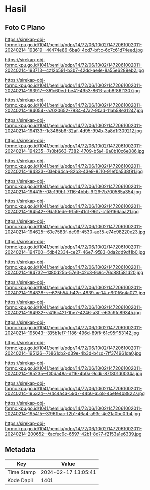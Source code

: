 # Hasil

## Foto C Plano

https://sirekap-obj-formc.kpu.go.id/1041/pemilu/pdpr/14/72/06/10/02/1472061002011-20240214-193619--40474e86-6ba8-4cd7-bfcc-6c7c61d74eed.jpg

https://sirekap-obj-formc.kpu.go.id/1041/pemilu/pdpr/14/72/06/10/02/1472061002011-20240214-193713--4212b591-b3b7-42dd-ae4e-8a55e6289eb2.jpg

https://sirekap-obj-formc.kpu.go.id/1041/pemilu/pdpr/14/72/06/10/02/1472061002011-20240214-193917--391c60ed-be41-4953-8616-acb8f86f1307.jpg

https://sirekap-obj-formc.kpu.go.id/1041/pemilu/pdpr/14/72/06/10/02/1472061002011-20240214-194054--a2020652-7934-47a2-90ad-11ab58e31247.jpg

https://sirekap-obj-formc.kpu.go.id/1041/pemilu/pdpr/14/72/06/10/02/1472061002011-20240214-194133--1c3465b6-32af-4d95-994b-3a8d1f309212.jpg

https://sirekap-obj-formc.kpu.go.id/1041/pemilu/pdpr/14/72/06/10/02/1472061002011-20240214-194235--7a0bf663-7382-4709-b5a4-9a0b10c6e086.jpg

https://sirekap-obj-formc.kpu.go.id/1041/pemilu/pdpr/14/72/06/10/02/1472061002011-20240214-194333--03eb64ca-82b3-43e9-8510-91ef0a538f81.jpg

https://sirekap-obj-formc.kpu.go.id/1041/pemilu/pdpr/14/72/06/10/02/1472061002011-20240214-194415--08c199bf-7116-4bbb-9f29-7b700585a354.jpg

https://sirekap-obj-formc.kpu.go.id/1041/pemilu/pdpr/14/72/06/10/02/1472061002011-20240214-194542--9daf0ede-9159-41c1-9617-c159166aaa21.jpg

https://sirekap-obj-formc.kpu.go.id/1041/pemilu/pdpr/14/72/06/10/02/1472061002011-20240214-194625--60e7583f-de96-4530-ae35-e74c98220e23.jpg

https://sirekap-obj-formc.kpu.go.id/1041/pemilu/pdpr/14/72/06/10/02/1472061002011-20240214-194700--5db42334-ce27-46e7-9583-0da2dd9df1b0.jpg

https://sirekap-obj-formc.kpu.go.id/1041/pemilu/pdpr/14/72/06/10/02/1472061002011-20240214-194732--1380d25b-57e3-42c3-9c6c-76c88f581d20.jpg

https://sirekap-obj-formc.kpu.go.id/1041/pemilu/pdpr/14/72/06/10/02/1472061002011-20240214-194838--ee625b54-b42e-4839-ad04-c6f0f6c4a072.jpg

https://sirekap-obj-formc.kpu.go.id/1041/pemilu/pdpr/14/72/06/10/02/1472061002011-20240214-194932--a416c421-1be7-4246-a3ff-e63c9fc89345.jpg

https://sirekap-obj-formc.kpu.go.id/1041/pemilu/pdpr/14/72/06/10/02/1472061002011-20240214-195043--335b1ef7-1186-496d-89f8-61c95f153142.jpg

https://sirekap-obj-formc.kpu.go.id/1041/pemilu/pdpr/14/72/06/10/02/1472061002011-20240214-195126--76861cb2-d39e-4b3d-b4cd-7ff374961da0.jpg

https://sirekap-obj-formc.kpu.go.id/1041/pemilu/pdpr/14/72/06/10/02/1472061002011-20240214-195235--f00da48a-df16-4b0a-9cdb-87f801d0034a.jpg

https://sirekap-obj-formc.kpu.go.id/1041/pemilu/pdpr/14/72/06/10/02/1472061002011-20240214-195324--7e4c4a4a-59d7-44b6-a5b8-45efe4b88227.jpg

https://sirekap-obj-formc.kpu.go.id/1041/pemilu/pdpr/14/72/06/10/02/1472061002011-20240214-195415--31961bac-f2b1-46a4-a93e-4e21a0bc0fb4.jpg

https://sirekap-obj-formc.kpu.go.id/1041/pemilu/pdpr/14/72/06/10/02/1472061002011-20240214-200652--6acfec9c-6597-42b1-8d77-f2153a1e6339.jpg


## Metadata

| Key        | Value               |
| ---------- | ------------------- |
| Time Stamp | 2024-02-17 13:05:41 |
| Kode Dapil | 1401                |



